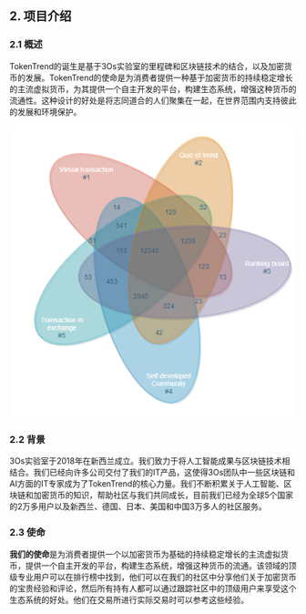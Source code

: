 ## 2. 项目介绍
### 2.1 概述
TokenTrend的诞生是基于3Os实验室的里程碑和区块链技术的结合，以及加密货币的发展。TokenTrend的使命是为消费者提供一种基于加密货币的持续稳定增长的主流虚拟货币，为其提供一个自主开发的平台，构建生态系统，增强这种货币的流通性。这种设计的好处是将志同道合的人们聚集在一起，在世界范围内支持彼此的发展和环境保护。

![avatar](./pic/project-intro.png)

### 2.2 背景
3Os实验室于2018年在新西兰成立。我们致力于将人工智能成果与区块链技术相结合。我们已经向许多公司交付了我们的IT产品，这使得3Os团队中一些区块链和AI方面的IT专家成为了TokenTrend的核心力量。我们不断积累关于人工智能、区块链和加密货币的知识，帮助社区与我们共同成长，目前我们已经为全球5个国家的2万多用户以及新西兰、德国、日本、美国和中国3万多人的社区服务。

### 2.3 使命
**我们的使命**是为消费者提供一个以加密货币为基础的持续稳定增长的主流虚拟货币，提供一个自主开发的平台，构建生态系统，增强这种货币的流通。该领域的顶级专业用户可以在排行榜中找到，他们可以在我们的社区中分享他们关于加密货币的宝贵经验和评论，然后所有持有人都可以通过跟踪社区中的顶级用户来享受这个生态系统的好处。他们在交易所进行实际交易时可以参考这些经验。

